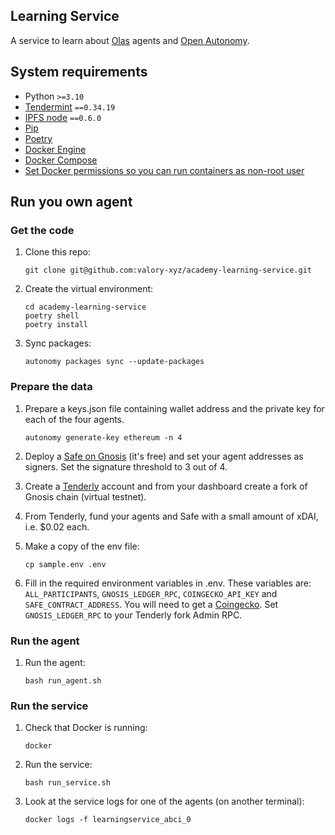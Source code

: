## Learning Service

A service to learn about [Olas](https://olas.network/) agents and [Open Autonomy](https://github.com/valory-xyz/open-autonomy).


## System requirements

- Python `>=3.10`
- [Tendermint](https://docs.tendermint.com/v0.34/introduction/install.html) `==0.34.19`
- [IPFS node](https://docs.ipfs.io/install/command-line/#official-distributions) `==0.6.0`
- [Pip](https://pip.pypa.io/en/stable/installation/)
- [Poetry](https://python-poetry.org/)
- [Docker Engine](https://docs.docker.com/engine/install/)
- [Docker Compose](https://docs.docker.com/compose/install/)
- [Set Docker permissions so you can run containers as non-root user](https://docs.docker.com/engine/install/linux-postinstall/)


## Run you own agent

### Get the code

1. Clone this repo:

    ```
    git clone git@github.com:valory-xyz/academy-learning-service.git
    ```

2. Create the virtual environment:

    ```
    cd academy-learning-service
    poetry shell
    poetry install
    ```

3. Sync packages:

    ```
    autonomy packages sync --update-packages
    ```

### Prepare the data

1. Prepare a keys.json file containing wallet address and the private key for each of the four agents.

    ```
    autonomy generate-key ethereum -n 4
    ```

2. Deploy a [Safe on Gnosis](https://app.safe.global/welcome) (it's free) and set your agent addresses as signers. Set the signature threshold to 3 out of 4.

3. Create a [Tenderly](https://tenderly.co/) account and from your dashboard create a fork of Gnosis chain (virtual testnet).

4. From Tenderly, fund your agents and Safe with a small amount of xDAI, i.e. $0.02 each.

5. Make a copy of the env file:

    ```
    cp sample.env .env
    ```

6. Fill in the required environment variables in .env. These variables are: `ALL_PARTICIPANTS`, `GNOSIS_LEDGER_RPC`, `COINGECKO_API_KEY` and `SAFE_CONTRACT_ADDRESS`. You will need to get a [Coingecko](https://www.coingecko.com/). Set `GNOSIS_LEDGER_RPC` to your Tenderly fork Admin RPC.


### Run the agent

1. Run the agent:

    ```
    bash run_agent.sh
    ```

### Run the service

1. Check that Docker is running:

    ```
    docker
    ```

2. Run the service:

    ```
    bash run_service.sh
    ```

3. Look at the service logs for one of the agents (on another terminal):

    ```
    docker logs -f learningservice_abci_0
    ```